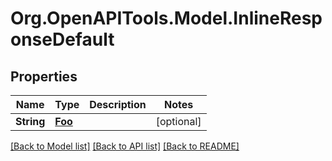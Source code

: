 # Org.OpenAPITools.Model.InlineResponseDefault
## Properties

Name | Type | Description | Notes
------------ | ------------- | ------------- | -------------
**String** | [**Foo**](Foo.md) |  | [optional] 

[[Back to Model list]](../README.md#documentation-for-models) [[Back to API list]](../README.md#documentation-for-api-endpoints) [[Back to README]](../README.md)

